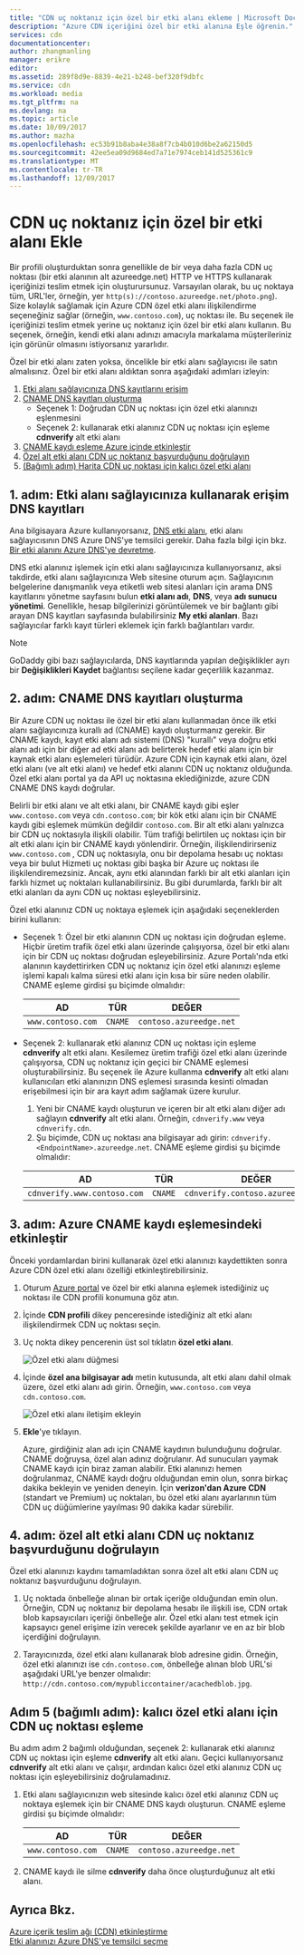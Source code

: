 ```yaml
---
title: "CDN uç noktanız için özel bir etki alanı ekleme | Microsoft Docs"
description: "Azure CDN içeriğini özel bir etki alanına Eşle öğrenin."
services: cdn
documentationcenter: 
author: zhangmanling
manager: erikre
editor: 
ms.assetid: 289f8d9e-8839-4e21-b248-bef320f9dbfc
ms.service: cdn
ms.workload: media
ms.tgt_pltfrm: na
ms.devlang: na
ms.topic: article
ms.date: 10/09/2017
ms.author: mazha
ms.openlocfilehash: ec53b91b8aba4e38a8f7cb4b010d6be2a62150d5
ms.sourcegitcommit: 42ee5ea09d9684ed7a71e7974ceb141d525361c9
ms.translationtype: MT
ms.contentlocale: tr-TR
ms.lasthandoff: 12/09/2017
---
```

# <a name="add-a-custom-domain-to-your-cdn-endpoint"></a>CDN uç noktanız için özel bir etki alanı Ekle
Bir profili oluşturduktan sonra genellikle de bir veya daha fazla CDN uç noktası (bir etki alanının alt azureedge.net) HTTP ve HTTPS kullanarak içeriğinizi teslim etmek için oluşturursunuz. Varsayılan olarak, bu uç noktaya tüm, URL'ler, örneğin, yer `http(s)://contoso.azureedge.net/photo.png`). Size kolaylık sağlamak için Azure CDN özel etki alanı ilişkilendirme seçeneğiniz sağlar (örneğin, `www.contoso.com`), uç noktası ile. Bu seçenek ile içeriğinizi teslim etmek yerine uç noktanız için özel bir etki alanı kullanın. Bu seçenek, örneğin, kendi etki alanı adınızı amacıyla markalama müşterileriniz için görünür olmasını istiyorsanız yararlıdır.

Özel bir etki alanı zaten yoksa, öncelikle bir etki alanı sağlayıcısı ile satın almalısınız. Özel bir etki alanı aldıktan sonra aşağıdaki adımları izleyin:
1. [Etki alanı sağlayıcınıza DNS kayıtlarını erişim](#step-1-access-dns-records-by-using-your-domain-provider)
2. [CNAME DNS kayıtları oluşturma](#step-2-create-the-cname-dns-records)
    - Seçenek 1: Doğrudan CDN uç noktası için özel etki alanınızı eşlenmesini
    - Seçenek 2: kullanarak etki alanınız CDN uç noktası için eşleme **cdnverify** alt etki alanı 
3. [CNAME kaydı eşleme Azure içinde etkinleştir](#step-3-enable-the-cname-record-mapping-in-azure)
4. [Özel alt etki alanı CDN uç noktanız başvurduğunu doğrulayın](#step-4-verify-that-the-custom-subdomain-references-your-cdn-endpoint)
5. [(Bağımlı adım) Harita CDN uç noktası için kalıcı özel etki alanı](#step-5-dependent-step-map-the-permanent-custom-domain-to-the-cdn-endpoint)

## <a name="step-1-access-dns-records-by-using-your-domain-provider"></a>1. adım: Etki alanı sağlayıcınıza kullanarak erişim DNS kayıtları

Ana bilgisayara Azure kullanıyorsanız, [DNS etki alanı](https://docs.microsoft.com/azure/dns/dns-overview), etki alanı sağlayıcısının DNS Azure DNS'ye temsilci gerekir. Daha fazla bilgi için bkz. [Bir etki alanını Azure DNS'ye devretme](https://docs.microsoft.com/azure/dns/dns-delegate-domain-azure-dns).

DNS etki alanınız işlemek için etki alanı sağlayıcınıza kullanıyorsanız, aksi takdirde, etki alanı sağlayıcınıza Web sitesine oturum açın. Sağlayıcının belgelerine danışmanlık veya etiketli web sitesi alanları için arama DNS kayıtlarını yönetme sayfasını bulun **etki alanı adı**, **DNS**, veya **adı sunucu yönetimi**. Genellikle, hesap bilgilerinizi görüntülemek ve bir bağlantı gibi arayan DNS kayıtları sayfasında bulabilirsiniz **My etki alanları**. Bazı sağlayıcılar farklı kayıt türleri eklemek için farklı bağlantıları vardır.

> [!NOTE]
> GoDaddy gibi bazı sağlayıcılarda, DNS kayıtlarında yapılan değişiklikler ayrı bir **Değişiklikleri Kaydet** bağlantısı seçilene kadar geçerlilik kazanmaz. 


## <a name="step-2-create-the-cname-dns-records"></a>2. adım: CNAME DNS kayıtları oluşturma

Bir Azure CDN uç noktası ile özel bir etki alanı kullanmadan önce ilk etki alanı sağlayıcınıza kurallı ad (CNAME) kaydı oluşturmanız gerekir. Bir CNAME kaydı, kayıt etki alanı adı sistemi (DNS) "kurallı" veya doğru etki alanı adı için bir diğer ad etki alanı adı belirterek hedef etki alanı için bir kaynak etki alanı eşlemeleri türüdür. Azure CDN için kaynak etki alanı, özel etki alanı (ve alt etki alanı) ve hedef etki alanını CDN uç noktanız olduğunda. Özel etki alanı portal ya da API uç noktasına eklediğinizde, azure CDN CNAME DNS kaydı doğrular. 

Belirli bir etki alanı ve alt etki alanı, bir CNAME kaydı gibi eşler `www.contoso.com` veya `cdn.contoso.com`; bir kök etki alanı için bir CNAME kaydı gibi eşlemek mümkün değildir `contoso.com`. Bir alt etki alanı yalnızca bir CDN uç noktasıyla ilişkili olabilir. Tüm trafiği belirtilen uç noktası için bir alt etki alanı için bir CNAME kaydı yönlendirir. Örneğin, ilişkilendirirseniz `www.contoso.com` , CDN uç noktasıyla, onu bir depolama hesabı uç noktası veya bir bulut Hizmeti uç noktası gibi başka bir Azure uç noktası ile ilişkilendiremezsiniz. Ancak, aynı etki alanından farklı bir alt etki alanları için farklı hizmet uç noktaları kullanabilirsiniz. Bu gibi durumlarda, farklı bir alt etki alanları da aynı CDN uç noktası eşleyebilirsiniz.

Özel etki alanınız CDN uç noktaya eşlemek için aşağıdaki seçeneklerden birini kullanın:

- Seçenek 1: Özel bir etki alanının CDN uç noktası için doğrudan eşleme. Hiçbir üretim trafik özel etki alanı üzerinde çalışıyorsa, özel bir etki alanı için bir CDN uç noktası doğrudan eşleyebilirsiniz. Azure Portalı'nda etki alanının kaydettirirken CDN uç noktanız için özel etki alanınızı eşleme işlemi kapalı kalma süresi etki alanı için kısa bir süre neden olabilir. CNAME eşleme girdisi şu biçimde olmalıdır: 
 
  | AD             | TÜR  | DEĞER                  |
  |------------------|-------|------------------------|
  | `www.contoso.com` | `CNAME` | `contoso.azureedge.net` |


- Seçenek 2: kullanarak etki alanınız CDN uç noktası için eşleme **cdnverify** alt etki alanı. Kesilemez üretim trafiği özel etki alanı üzerinde çalışıyorsa, CDN uç noktanız için geçici bir CNAME eşlemesi oluşturabilirsiniz. Bu seçenek ile Azure kullanma **cdnverify** alt etki alanı kullanıcıları etki alanınızın DNS eşlemesi sırasında kesinti olmadan erişebilmesi için bir ara kayıt adım sağlamak üzere kurulur.

   1. Yeni bir CNAME kaydı oluşturun ve içeren bir alt etki alanı diğer adı sağlayın **cdnverify** alt etki alanı. Örneğin, `cdnverify.www` veya `cdnverify.cdn`. 
   2. Şu biçimde, CDN uç noktası ana bilgisayar adı girin: `cdnverify.<EndpointName>.azureedge.net`. CNAME eşleme girdisi şu biçimde olmalıdır: 

   | AD                       | TÜR  | DEĞER                            |
   |----------------------------|-------|----------------------------------|
   | `cdnverify.www.contoso.com` | `CNAME` | `cdnverify.contoso.azureedge.net` | 


## <a name="step-3-enable-the-cname-record-mapping-in-azure"></a>3. adım: Azure CNAME kaydı eşlemesindeki etkinleştir

Önceki yordamlardan birini kullanarak özel etki alanınızı kaydettikten sonra Azure CDN özel etki alanı özelliği etkinleştirebilirsiniz. 

1. Oturum [Azure portal](https://portal.azure.com/) ve özel bir etki alanına eşlemek istediğiniz uç noktası ile CDN profili konumuna göz atın.  
2. İçinde **CDN profili** dikey penceresinde istediğiniz alt etki alanı ilişkilendirmek CDN uç noktası seçin.
3. Uç nokta dikey pencerenin üst sol tıklatın **özel etki alanı**. 

   ![Özel etki alanı düğmesi](./media/cdn-map-content-to-custom-domain/cdn-custom-domain-button.png)

4. İçinde **özel ana bilgisayar adı** metin kutusunda, alt etki alanı dahil olmak üzere, özel etki alanı adı girin. Örneğin, `www.contoso.com` veya `cdn.contoso.com`.

   ![Özel etki alanı iletişim ekleyin](./media/cdn-map-content-to-custom-domain/cdn-add-custom-domain-dialog.png)

5. **Ekle**'ye tıklayın.

   Azure, girdiğiniz alan adı için CNAME kaydının bulunduğunu doğrular. CNAME doğruysa, özel alan adınız doğrulanır. Ad sunucuları yaymak CNAME kaydı için biraz zaman alabilir. Etki alanınızı hemen doğrulanmaz, CNAME kaydı doğru olduğundan emin olun, sonra birkaç dakika bekleyin ve yeniden deneyin. İçin **verizon'dan Azure CDN** (standart ve Premium) uç noktaları, bu özel etki alanı ayarlarının tüm CDN uç düğümlerine yayılması 90 dakika kadar sürebilir.  


## <a name="step-4-verify-that-the-custom-subdomain-references-your-cdn-endpoint"></a>4. adım: özel alt etki alanı CDN uç noktanız başvurduğunu doğrulayın

Özel etki alanınızı kaydını tamamladıktan sonra özel alt etki alanı CDN uç noktanız başvurduğunu doğrulayın.
 
1. Uç noktada önbelleğe alınan bir ortak içeriğe olduğundan emin olun. Örneğin, CDN uç noktanız bir depolama hesabı ile ilişkili ise, CDN ortak blob kapsayıcıları içeriği önbelleğe alır. Özel etki alanı test etmek için kapsayıcı genel erişime izin verecek şekilde ayarlanır ve en az bir blob içerdiğini doğrulayın.

2. Tarayıcınızda, özel etki alanı kullanarak blob adresine gidin. Örneğin, özel etki alanınızı ise `cdn.contoso.com`, önbelleğe alınan blob URL'si aşağıdaki URL'ye benzer olmalıdır: `http://cdn.contoso.com/mypubliccontainer/acachedblob.jpg`.


## <a name="step-5-dependent-step-map-the-permanent-custom-domain-to-the-cdn-endpoint"></a>Adım 5 (bağımlı adım): kalıcı özel etki alanı için CDN uç noktası eşleme

Bu adım adım 2 bağımlı olduğundan, seçenek 2: kullanarak etki alanınız CDN uç noktası için eşleme **cdnverify** alt etki alanı. Geçici kullanıyorsanız **cdnverify** alt etki alanı ve çalışır, ardından kalıcı özel etki alanınız CDN uç noktası için eşleyebilirsiniz doğrulamadınız.

1. Etki alanı sağlayıcınızın web sitesinde kalıcı özel etki alanınız CDN uç noktaya eşlemek için bir CNAME DNS kaydı oluşturun. CNAME eşleme girdisi şu biçimde olmalıdır: 
 
   | AD             | TÜR  | DEĞER                  |
   |------------------|-------|------------------------|
   | `www.contoso.com` | `CNAME` | `contoso.azureedge.net` |
2. CNAME kaydı ile silme **cdnverify** daha önce oluşturduğunuz alt etki alanı.

## <a name="see-also"></a>Ayrıca Bkz.
[Azure içerik teslim ağı (CDN) etkinleştirme](cdn-create-new-endpoint.md)  
[Etki alanınızı Azure DNS'ye temsilci seçme](../dns/dns-domain-delegation.md)
